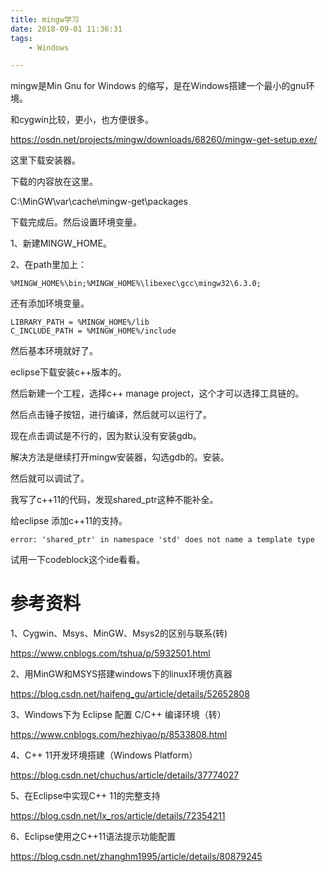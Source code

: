 ```yaml
---
title: mingw学习
date: 2018-09-01 11:36:31
tags:
	- Windows

---
```




mingw是Min Gnu for Windows 的缩写，是在Windows搭建一个最小的gnu环境。



和cygwin比较，更小，也方便很多。



https://osdn.net/projects/mingw/downloads/68260/mingw-get-setup.exe/

这里下载安装器。

下载的内容放在这里。

C:\MinGW\var\cache\mingw-get\packages



下载完成后。然后设置环境变量。

1、新建MINGW_HOME。

2、在path里加上：

```
%MINGW_HOME%\bin;%MINGW_HOME%\libexec\gcc\mingw32\6.3.0;
```

还有添加环境变量。

```
LIBRARY_PATH = %MINGW_HOME%/lib
C_INCLUDE_PATH = %MINGW_HOME%/include
```



然后基本环境就好了。



eclipse下载安装c++版本的。

然后新建一个工程，选择c++ manage project，这个才可以选择工具链的。



然后点击锤子按钮，进行编译，然后就可以运行了。



现在点击调试是不行的，因为默认没有安装gdb。

解决方法是继续打开mingw安装器，勾选gdb的。安装。



然后就可以调试了。

我写了c++11的代码，发现shared_ptr这种不能补全。

给eclipse 添加c++11的支持。





```
error: 'shared_ptr' in namespace 'std' does not name a template type
```



试用一下codeblock这个ide看看。





# 参考资料

1、Cygwin、Msys、MinGW、Msys2的区别与联系(转)

https://www.cnblogs.com/tshua/p/5932501.html

2、用MinGW和MSYS搭建windows下的linux环境仿真器

https://blog.csdn.net/haifeng_gu/article/details/52652808

3、Windows下为 Eclipse 配置 C/C++ 编译环境（转）

https://www.cnblogs.com/hezhiyao/p/8533808.html

4、C++ 11开发环境搭建（Windows Platform）

https://blog.csdn.net/chuchus/article/details/37774027

5、在Eclipse中实现C++ 11的完整支持

https://blog.csdn.net/lx_ros/article/details/72354211

6、Eclipse使用之C++11语法提示功能配置

https://blog.csdn.net/zhanghm1995/article/details/80879245